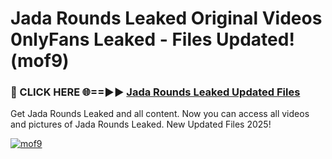 # Jada Rounds Leaked Original Videos 0nlyFans Leaked - Files Updated! (mof9)

<h3>🔴 CLICK HERE 🌐==►► <a href="https://tinyurl.com/x26r9saj" rel="nofollow">Jada Rounds Leaked Updated Files</a></h3>

Get Jada Rounds Leaked and all content. Now you can access all videos and pictures of Jada Rounds Leaked. New Updated Files 2025!

[![mof9](https://i.imgur.com/LkgZPqh.gif)](https://tinyurl.com/x26r9saj)
